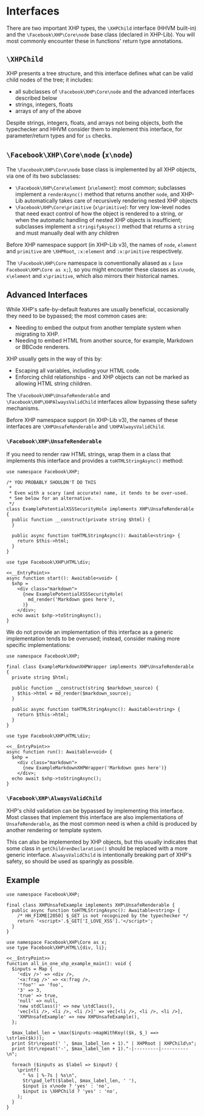 # Interfaces

There are two important XHP types, the `\XHPChild` interface (HHVM built-in) and
the `\Facebook\XHP\Core\node` base class (declared in XHP-Lib). You will most
commonly encounter these in functions' return type annotations.

## `\XHPChild`

XHP presents a tree structure, and this interface defines what can be valid child nodes of the tree; it includes:

- all subclasses of `\Facebook\XHP\Core\node` and the advanced interfaces
  described below
- strings, integers, floats
- arrays of any of the above

Despite strings, integers, floats, and arrays not being objects, both the typechecker and HHVM consider them to implement this interface,
for parameter/return types and for `is` checks.

## `\Facebook\XHP\Core\node` (`x\node`)

The `\Facebook\XHP\Core\node` base class is implemented by all XHP objects, via
one of its two subclasses:

- `\Facebook\XHP\Core\element` (`x\element`): most common; subclasses implement a
  `renderAsync()` method that returns another `node`, and XHP-Lib automatically
  takes care of recursively rendering nested XHP objects
- `\Facebook\XHP\Core\primitive` (`x\primitive`): for very low-level nodes that
  need exact control of how the object is rendered to a string, or when the
  automatic handling of nested XHP objects is insufficient; subclasses implement
  a `stringifyAsync()` method that returns a `string` and must manually deal with
  any children

<FbHistorical>

Before XHP namespace support (in XHP-Lib v3), the names of
`node`, `element` and `primitive` are `\XHPRoot`, `:x:element` and
`:x:primitive` respectively.

</FbHistorical>

The `\Facebook\XHP\Core` namespace is conventionally aliased as `x` (`use Facebook\XHP\Core as x;`), so you might encounter these classes as `x\node`,
`x\element` and `x\primitive`, which also mirrors their historical names.

## Advanced Interfaces

While XHP's safe-by-default features are usually beneficial, occasionally they need to be bypassed; the most common cases are:
 - Needing to embed the output from another template system when migrating to XHP.
 - Needing to embed HTML from another source, for example, Markdown or BBCode renderers.

XHP usually gets in the way of this by:
 - Escaping all variables, including your HTML code.
 - Enforcing child relationships - and XHP objects can not be marked as allowing HTML string children.

The `\Facebook\XHP\UnsafeRenderable` and `\Facebook\XHP\XHPAlwaysValidChild` interfaces allow bypassing these safety mechanisms.

<FbHistorical>

Before XHP namespace support (in XHP-Lib v3), the names of
these interfaces are `\XHPUnsafeRenderable` and `\XHPAlwaysValidChild`.

</FbHistorical>

### `\Facebook\XHP\UnsafeRenderable`

If you need to render raw HTML strings, wrap them in a class that implements this interface and provides a `toHTMLStringAsync()` method:

```md.xss-security-hole.inc.hack
use namespace Facebook\XHP;

/* YOU PROBABLY SHOULDN'T DO THIS
 *
 * Even with a scary (and accurate) name, it tends to be over-used.
 * See below for an alternative.
 */
class ExamplePotentialXSSSecurityHole implements XHP\UnsafeRenderable {
  public function __construct(private string $html) {
  }

  public async function toHTMLStringAsync(): Awaitable<string> {
    return $this->html;
  }
}
```
```md.xss-security-hole.hack no-auto-output
use type Facebook\XHP\HTML\div;

<<__EntryPoint>>
async function start(): Awaitable<void> {
  $xhp =
    <div class="markdown">
      {new ExamplePotentialXSSSecurityHole(
        md_render('Markdown goes here'),
      )}
    </div>;
  echo await $xhp->toStringAsync();
}
```

We do not provide an implementation of this interface as a generic implementation tends to be overused; instead, consider making more specific
implementations:

```md.markdown-wrapper.inc.hack
use namespace Facebook\XHP;

final class ExampleMarkdownXHPWrapper implements XHP\UnsafeRenderable {
  private string $html;

  public function __construct(string $markdown_source) {
    $this->html = md_render($markdown_source);
  }

  public async function toHTMLStringAsync(): Awaitable<string> {
    return $this->html;
  }
}
```
```md.markdown-wrapper.hack no-auto-output
use type Facebook\XHP\HTML\div;

<<__EntryPoint>>
async function run(): Awaitable<void> {
  $xhp =
    <div class="markdown">
      {new ExampleMarkdownXHPWrapper('Markdown goes here')}
    </div>;
  echo await $xhp->toStringAsync();
}
```

### `\Facebook\XHP\AlwaysValidChild`

XHP's child validation can be bypassed by implementing this interface. Most classes that implement this interface are also implementations of
`UnsafeRenderable`, as the most common need is when a child is produced by another rendering or template system.

This can also be implemented by XHP objects, but this usually indicates that some class in `getChildrenDeclaration()` should be replaced with a more generic interface.
`AlwaysValidChild` is intentionally breaking part of XHP's safety, so should be used as sparingly as possible.

## Example

```all-in-one.inc.hack
use namespace Facebook\XHP;

final class XHPUnsafeExample implements XHP\UnsafeRenderable {
  public async function toHTMLStringAsync(): Awaitable<string> {
    /* HH_FIXME[2050] $_GET is not recognized by the typechecker */
    return '<script>'.$_GET['I_LOVE_XSS'].'</script>';
  }
}
```
```all-in-one.hack
use namespace Facebook\XHP\Core as x;
use type Facebook\XHP\HTML\{div, li};

<<__EntryPoint>>
function all_in_one_xhp_example_main(): void {
  $inputs = Map {
    '<div />' => <div />,
    '<x:frag />' => <x:frag />,
    '"foo"' => 'foo',
    '3' => 3,
    'true' => true,
    'null' => null,
    'new stdClass()' => new \stdClass(),
    'vec[<li />, <li />, <li />]' => vec[<li />, <li />, <li />],
    'XHPUnsafeExample' => new XHPUnsafeExample(),
  };

  $max_label_len = \max($inputs->mapWithKey(($k, $_) ==> \strlen($k)));
  print Str\repeat(' ', $max_label_len + 1)." | XHPRoot | XHPChild\n";
  print Str\repeat('-', $max_label_len + 1)."-|---------|----------\n";

  foreach ($inputs as $label => $input) {
    \printf(
      " %s | %-7s | %s\n",
      Str\pad_left($label, $max_label_len, ' '),
      $input is x\node ? 'yes' : 'no',
      $input is \XHPChild ? 'yes' : 'no',
    );
  }
}
```
